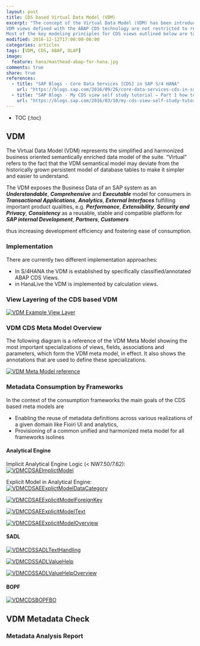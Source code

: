 ```yaml
---
layout: post
title: CDS based Virtual Data Model (VDM)
excerpt: "The concept of the Virtual Data Model (VDM) has been introduced with HANA Live two years ago. Meanwhile CDS (Core Data Services) offers the ability to define database views independent of the application platform. ABAP CDS views are currently managed via ABAP. In future they will also support native-HANA access. As such CDS models contribute to the massive simplification of the suite stack towards the envisioned two-tier architecture.
VDM views defined with the ABAP CDS technology are not restricted to read-only analytical use-cases, but will be used e.g. within search and transactional applications, too.
Most of the key modeling principles for CDS views outlined below are taken from the already existing guidelines for the VDM based on HANA calculation views."
modified: 2016-12-12T17:00:00-00:00
categories: articles
tags: [VDM, CDS, ABAP, OLAP]
image:
  feature: hana/masthead-abap-for-hana.jpg
comments: true
share: true
references:
  - title: "SAP Blogs - Core Data Services [CDS] in SAP S/4 HANA"
    url: "https://blogs.sap.com/2016/09/26/core-data-services-cds-in-sap-s4-hana/"
  - title: "SAP Blogs - My CDS view self study tutorial – Part 1 how to test odata service generated by CDS view"
    url: "https://blogs.sap.com/2016/03/10/my-cds-view-self-study-tutorial-part-1-how-to-test-odata-service-generated-by-cds-view/"
---
```


* TOC
{:toc}

## VDM
The Virtual Data Model (VDM) represents the simplified and harmonized business oriented semantically enriched data model of the suite.
“Virtual” refers to the fact that the VDM semantical model may deviate from the historically grown persistent model of database tables to make it simpler and easier to understand.

The VDM exposes the Business Data of an SAP system as an **_Understandable_**, **_Comprehensive_** and **_Executable_**
model for consumers in **_Transactional Applications_**, **_Analytics_**, **_External Interfaces_**
fulfilling important product qualities, e.g. **_Performance_**, **_Extensibility_**, **_Security and Privacy_**, **_Consistency_**
as a reusable, stable and compatible platform for **_SAP internal Development_**, **_Partners_**, **_Customers_**

thus increasing development efficiency and fostering ease of consumption.

### Implementation
There are currently two different implementation approaches:

* In S/4HANA the VDM is established by specifically classified/annotated ABAP CDS Views.
* in HanaLive the VDM is implemented by calculation views.

### View Layering of the CDS based VDM

[![VDM Example View Layer](/images/hana/cds/VDM_ExampleViewLayer.jpg)](/images/hana/cds/VDM_ExampleViewLayer.jpg)

### VDM CDS Meta Model Overview  
The following diagram is a reference of the VDM Meta Model showing the most important specializations of views, fields, associations and parameters, which form the VDM meta model, in effect. It also shows the annotations that are used to define these specializations.

[![VDM Meta Model reference](/images/hana/cds/VDMMetaModel_reference.png)](/images/hana/cds/VDMMetaModel_reference.png)

### Metadata Consumption by Frameworks
In the context of the consumption frameworks the main goals of the CDS based meta models are

* Enabling the reuse of metadata definitions across various realizations of a given domain like Fioiri UI and analytics,
* Provisioning of a common unified and harmonized meta model for all frameworks
isolines
#### Analytical Engine
Implicit Analytical Engine Logic (< NW7.50/7.62):
[![VDMCDSAEImplictModel](/images/hana/cds/VDMCDSAEImplictModel.jpg)](/images/hana/cds/VDMCDSAEImplictModel.jpg)

Explicit Model in Analytical Engine:
[![VDMCDSAEExplictModelDataCategory](/images/hana/cds/VDMCDSAEExplictModelDataCategory.jpg)](/images/hana/cds/VDMCDSAEExplictModelDataCategory.jpg)

[![VDMCDSAEExplicitModelForeignKey](/images/hana/cds/VDMCDSAEExplicitModelForeignKey.jpg)](/images/hana/cds/VDMCDSAEExplicitModelForeignKey.jpg)

[![VDMCDSAEExplicitModelText](/images/hana/cds/VDMCDSAEExplicitModelText.jpg)](/images/hana/cds/VDMCDSAEExplicitModelText.jpg)

[![VDMCDSAEExplicitModelOverview](/images/hana/cds/VDMCDSAEExplicitModelOverview.jpg)](/images/hana/cds/VDMCDSAEExplicitModelOverview.jpg)

#### SADL

[![VDMCDSSADLTextHandling](/images/hana/cds/VDMCDSSADLTextHandling.jpg)](/images/hana/cds/VDMCDSSADLTextHandling.jpg)

[![VDMCDSSADLValueHelp](/images/hana/cds/VDMCDSSADLValueHelp.jpg)](/images/hana/cds/VDMCDSSADLValueHelp.jpg)

[![VDMCDSSADLValueHelpOverview](/images/hana/cds/VDMCDSSADLValueHelpOverview.jpg)](/images/hana/cds/VDMCDSSADLValueHelpOverview.jpg)

#### BOPF

[![VDMCDSBOPFBO](/images/hana/cds/VDMCDSBOPFBO.jpg)](/images/hana/cds/VDMCDSBOPFBO.jpg)

## VDM Metadata Check

### Metadata Analysis Report
